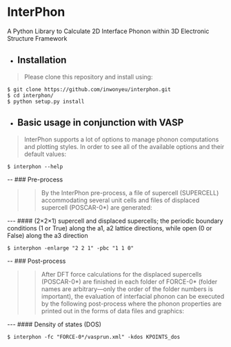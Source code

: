 # InterPhon

A Python Library to Calculate 2D Interface Phonon within 3D Electronic Structure Framework

- ## Installation

> Please clone this repository and install using:

```
$ git clone https://github.com/inwonyeu/interphon.git
$ cd interphon/
$ python setup.py install
```

- ## Basic usage in conjunction with VASP

> InterPhon supports a lot of options to manage phonon computations and plotting styles. 
> In order to see all of the available options and their default values:

```
$ interphon --help
```

-- ### Pre-process

>> By the InterPhon pre-process, a file of supercell (SUPERCELL) accommodating several unit cells and files of displaced supercell (POSCAR-0*) are generated:

--- #### (2×2×1) supercell and displaced supercells; the periodic boundary conditions (1 or True) along the a1, a2 lattice directions, while open (0 or False) along the a3 direction

```
$ interphon -enlarge "2 2 1" -pbc "1 1 0"
```

-- ### Post-process

>> After DFT force calculations for the displaced supercells (POSCAR-0*) are finished 
>> in each folder of FORCE-0* (folder names are arbitrary—only the order of the folder numbers is important), 
>> the evaluation of interfacial phonon can be executed by the following post-process 
>> where the phonon properties are printed out in the forms of data files and graphics:

--- #### Density of states (DOS)
```
$ interphon -fc "FORCE-0*/vasprun.xml" -kdos KPOINTS_dos
```

